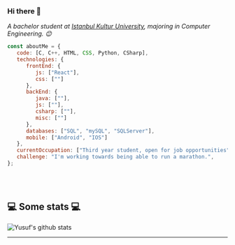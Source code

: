### Hi there 👋

<p><em>A bachelor student at <a href="https://www.iku.edu.tr/">Istanbul Kultur University</a>, majoring in Computer Engineering. 😊</br>
</em></p>


```javascript
const aboutMe = {
   code: [C, C++, HTML, CSS, Python, CSharp],
   technologies: {
      frontEnd: {
         js: ["React"],
         css: [""]
      },
      backEnd: {
         java: [""],
         js: [""],
         csharp: [""],
         misc: [""]
      },
      databases: ["SQL", "mySQL", "SQLServer"],
      mobile: ["Android", "IOS"]
   },
   currentOccupation: ["Third year student, open for job opportunities"],
   challenge: "I'm working towards being able to run a marathon.",
};

```
</br></br>
<h2>💻 Some stats 💻</h2>

![Yusuf's github stats](https://github-readme-stats.vercel.app/api?username=yusuf-abdullatif&show_icons=true&title_color=fff&icon_color=79ff97&text_color=9f9f9f&bg_color=151515)

---
